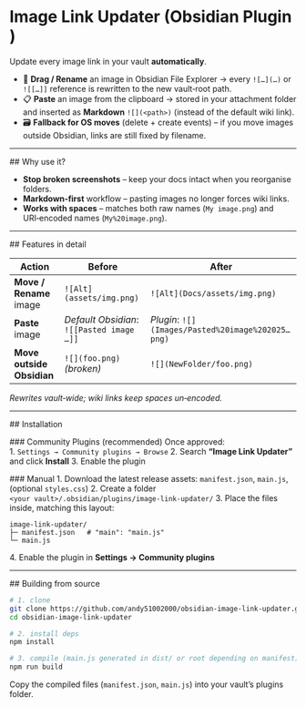 # Image Link Updater (Obsidian Plugin)

Update every image link in your vault **automatically**.

* 🔄 **Drag / Rename** an image in Obsidian File Explorer → every `![…](…)` or `![[…]]` reference is rewritten to the new vault‑root path.
* 📋 **Paste** an image from the clipboard → stored in your attachment folder and inserted as **Markdown** `![](<path>)` (instead of the default wiki link).
* 🗃 **Fallback for OS moves** (delete + create events) – if you move images outside Obsidian, links are still fixed by filename.

---

## Why use it?

* **Stop broken screenshots** – keep your docs intact when you reorganise folders.
* **Markdown‑first** workflow – pasting images no longer forces wiki links.
* **Works with spaces** – matches both raw names (`My image.png`) and URI‑encoded names (`My%20image.png`).

---

## Features in detail

| Action                    | Before                                    | After                                             |
| ------------------------- | ----------------------------------------- | ------------------------------------------------- |
| **Move / Rename** image   | `![Alt](assets/img.png)`                  | `![Alt](Docs/assets/img.png)`                     |
| **Paste** image           | *Default Obsidian*: `![[Pasted image …]]` | *Plugin*: `![](Images/Pasted%20image%202025…png)` |
| **Move outside Obsidian** | `![](foo.png)` *(broken)*                 | `![](NewFolder/foo.png)`                          |

*Rewrites vault‑wide; wiki links keep spaces un‑encoded.*

---

## Installation

### Community Plugins (recommended)
Once approved:
1. `Settings → Community plugins → Browse`
2. Search **“Image Link Updater”** and click **Install**
3. Enable the plugin

### Manual
1. Download the latest release assets: `manifest.json`, `main.js`, (optional `styles.css`)
2. Create a folder `<your vault>/.obsidian/plugins/image-link-updater/`
3. Place the files inside, matching this layout:

```
image-link-updater/
├─ manifest.json   # "main": "main.js"
└─ main.js
```

4. Enable the plugin in **Settings → Community plugins**

---

## Building from source

```bash
# 1. clone
git clone https://github.com/andy51002000/obsidian-image-link-updater.git
cd obsidian-image-link-updater

# 2. install deps
npm install

# 3. compile (main.js generated in dist/ or root depending on manifest)
npm run build
```

Copy the compiled files (`manifest.json`, `main.js`) into your vault’s plugins folder.


